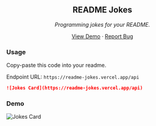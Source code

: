 <p align="center">
 <h2 align="center">README Jokes</h2>
 <p align="center"><i>Programming jokes for your README.</i></p>
</p>

<p align="center">
  <a href="#demo">View Demo</a>
  ·
  <a href="https://github.com/ABSphreak/readme-jokes/issues/new">Report Bug</a>
</p>


### Usage

Copy-paste this code into your readme.

Endpoint URL: `https://readme-jokes.vercel.app/api`

```md
![Jokes Card](https://readme-jokes.vercel.app/api)
```

### Demo

![Jokes Card](https://readme-jokes.vercel.app/api)
